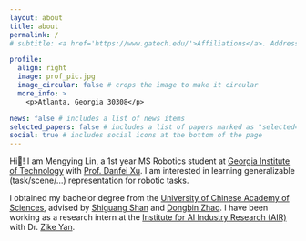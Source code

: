 ```yaml
---
layout: about
title: about
permalink: /
# subtitle: <a href='https://www.gatech.edu/'>Affiliations</a>. Address. Contacts. Motto. Etc.

profile:
  align: right
  image: prof_pic.jpg
  image_circular: false # crops the image to make it circular
  more_info: >
    <p>Atlanta, Georgia 30308</p>

news: false # includes a list of news items
selected_papers: false # includes a list of papers marked as "selected={true}"
social: true # includes social icons at the bottom of the page
---
```


Hi👋! I am Mengying Lin, a 1st year MS Robotics student at [Georgia Institute of Technology](https://www.gatech.edu/) with [Prof. Danfei Xu](https://faculty.cc.gatech.edu/~danfei/). I am interested in learning generalizable (task/scene/...) representation for robotic tasks.

I obtained my bachelor degree from the [University of Chinese Academy of Sciences](https://english.ucas.ac.cn/), advised by [Shiguang Shan](https://scholar.google.com/citations?hl=zh-CN&user=Vkzd7MIAAAAJ) and [Dongbin Zhao](https://scholar.google.com/citations?hl=zh-CN&user=RxvYlNQAAAAJ). I have been working as a research intern at the [Institute for AI Industry Research (AIR)](https://air.tsinghua.edu.cn/en/index.htm) with Dr. [Zike Yan](https://zikeyan.github.io/).


